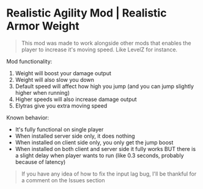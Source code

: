 # Realistic Agility Mod | Realistic Armor Weight

> This mod was made to work alongside other mods that enables the player to increase it's moving speed. Like LevelZ for instance.

Mod functionality:

1. Weight will boost your damage output
2. Weight will also slow you down
3. Default speed will affect how high you jump (and you can jump slightly higher when running)
4. Higher speeds will also increase damage output
5. Elytras give you extra moving speed

Known behavior:
- It's fully functional on single player
- When installed server side only, it does nothing
- When installed on client side only, you only get the jump boost
- When installed on both client and server side it fully works BUT there is a slight delay when player wants to run (like 0.3 seconds, probably because of latency)

> If you have any idea of how to fix the input lag bug, I'll be thankful for a comment on the Issues section
